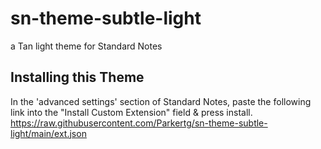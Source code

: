 # sn-theme-subtle-light
a Tan light theme for Standard Notes


## Installing this Theme
In the 'advanced settings' section of Standard Notes, paste the following link into the "Install Custom Extension" field & press install. 
https://raw.githubusercontent.com/Parkertg/sn-theme-subtle-light/main/ext.json
